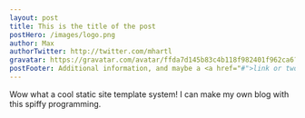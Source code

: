 ```yaml
---
layout: post
title: This is the title of the post
postHero: /images/logo.png
author: Max
authorTwitter: http://twitter.com/mhartl
gravatar: https://gravatar.com/avatar/ffda7d145b83c4b118f982401f962ca6?s=150
postFooter: Additional information, and maybe a <a href="#">link or two</a>
---
```


Wow what a cool static site template system! I can make my own blog with this spiffy programming. 